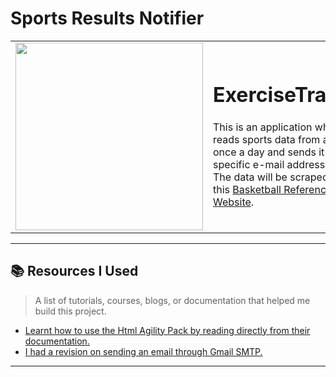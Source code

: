 # Sports Results Notifier


<table>
  <tr>
    <td>
      <img src="https://github.com/user-attachments/assets/95499d31-77fa-4a5a-9f4f-b222ea6089f6" width="300">
    </td>
    <td>
      <h1>ExerciseTracker</h1>
      <p>This is an application where it reads sports data from a website once a day and sends it to a specific e-mail address.<br>
The data will be scraped from this 
<a href="https://www.basketball-reference.com/boxscores/" target="_blank">Basketball Reference Website</a>.
</p>
    </td>
  </tr>
</table>

---

## 📚 Resources I Used
> A list of tutorials, courses, blogs, or documentation that helped me build this project.

- [Learnt how to use the Html Agility Pack by reading directly from their documentation.](https://html-agility-pack.net/)
- [I had a revision on sending an email through Gmail SMTP.](https://www.c-sharpcorner.com/blogs/send-email-using-gmail-smtp)

---

